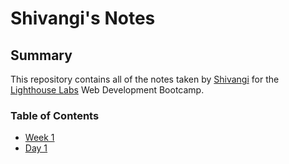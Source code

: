 # Shivangi's Notes
## Summary
This repository contains all of the notes taken by [Shivangi](https://github.com/shivangipatodiya) for the [Lighthouse Labs](https://www.lighthouselabs.ca/) Web Development Bootcamp.
### Table of Contents
* [Week 1](/Week_1)
 * [Day 1](/Week_1/Day_1)